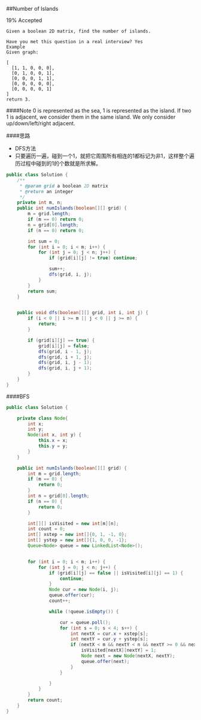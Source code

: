##Number of Islands

19% Accepted

	Given a boolean 2D matrix, find the number of islands.

	Have you met this question in a real interview? Yes
	Example
	Given graph:

	[
	  [1, 1, 0, 0, 0],
	  [0, 1, 0, 0, 1],
	  [0, 0, 0, 1, 1],
	  [0, 0, 0, 0, 0],
	  [0, 0, 0, 0, 1]
	]
	return 3.

####Note
0 is represented as the sea, 1 is represented as the island.
If two 1 is adjacent, we consider them in the same island.
We only consider up/down/left/right adjacent.

####思路
- DFS方法
- 只要遍历一遍，碰到一个1，就把它周围所有相连的1都标记为非1，这样整个遍历过程中碰到的1的个数就是所求解。

```java
public class Solution {
    /**
     * @param grid a boolean 2D matrix
     * @return an integer
     */
    private int m, n;
    public int numIslands(boolean[][] grid) {
        m = grid.length;
        if (m == 0) return 0;
        n = grid[0].length;
        if (n == 0) return 0;

        int sum = 0;
        for (int i = 0; i < m; i++) {
            for (int j = 0; j < n; j++) {
                if (grid[i][j] != true) continue;

                sum++;
                dfs(grid, i, j);
            }
        }
        return sum;
    }


    public void dfs(boolean[][] grid, int i, int j) {
        if (i < 0 || i >= m || j < 0 || j >= n) {
            return;
        }

        if (grid[i][j] == true) {
            grid[i][j] = false;
            dfs(grid, i - 1, j);
            dfs(grid, i + 1, j);
            dfs(grid, i, j - 1);
            dfs(grid, i, j + 1);
        }
    }
}

```

####BFS

```java
public class Solution {

    private class Node{
        int x;
        int y;
        Node(int x, int y) {
            this.x = x;
            this.y = y;
        }
    }

    public int numIslands(boolean[][] grid) {
        int m = grid.length;
        if (m == 0) {
            return 0;
        }
        int n = grid[0].length;
        if (n == 0) {
            return 0;
        }

        int[][] isVisited = new int[m][n];
        int count = 0;
        int[] xstep = new int[]{0, 1, -1, 0};
        int[] ystep = new int[]{1, 0, 0, -1};
        Queue<Node> queue = new LinkedList<Node>();


        for (int i = 0; i < m; i++) {
            for (int j = 0; j < n; j++) {
                if (grid[i][j] == false || isVisited[i][j] == 1) {
                    continue;
                }
                Node cur = new Node(i, j);
                queue.offer(cur);
                count++;

                while (!queue.isEmpty()) {

                    cur = queue.poll();
                    for (int s = 0; s < 4; s++) {
                        int nextX = cur.x + xstep[s];
                        int nextY = cur.y + ystep[s];
                        if (nextX < m && nextY < n && nextY >= 0 && nextX >= 0 && grid[nextX][nextY] == true && isVisited[nextX][nextY] == 0) {
                            isVisited[nextX][nextY] = 1;
                            Node next = new Node(nextX, nextY);
                            queue.offer(next);
                        }
                    }

                }
            }
        }
        return count;
    }
}
```
